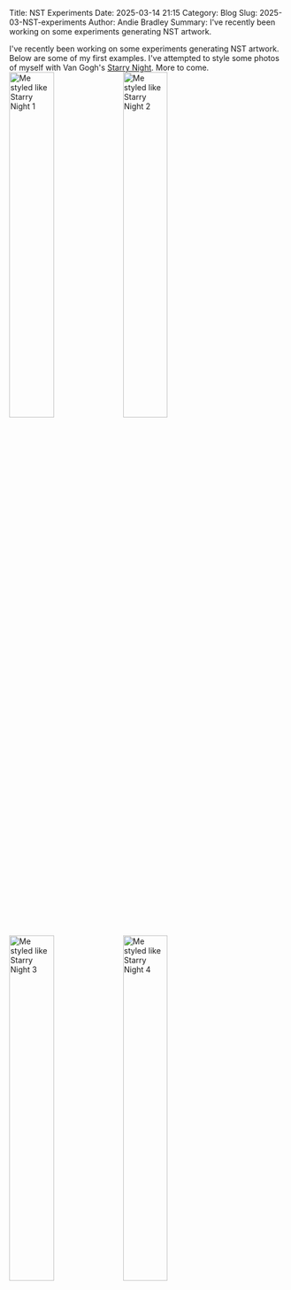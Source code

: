Title: NST Experiments
Date: 2025-03-14 21:15
Category: Blog
Slug: 2025-03-NST-experiments
Author: Andie Bradley
Summary: I've recently been working on some experiments generating NST artwork.


I've recently been working on some experiments generating NST artwork. Below are some of my first examples. I've attempted to style some photos of myself with Van Gogh's [Starry Night](https://en.wikipedia.org/wiki/The_Starry_Night). More to come.
<br>
<img style="width:40%;" src="{static}/images/250314/StarryMe1.jpg" alt="Me styled like Starry Night 1">
<img style="width:40%;" src="{static}/images/250314/StarryMe2.jpg" alt="Me styled like Starry Night 2">
<img style="width:40%;" src="{static}/images/250314/StarryMe3.jpg" alt="Me styled like Starry Night 3">
<img style="width:40%;" src="{static}/images/250314/StarryMe4.jpg" alt="Me styled like Starry Night 4">

<br>
